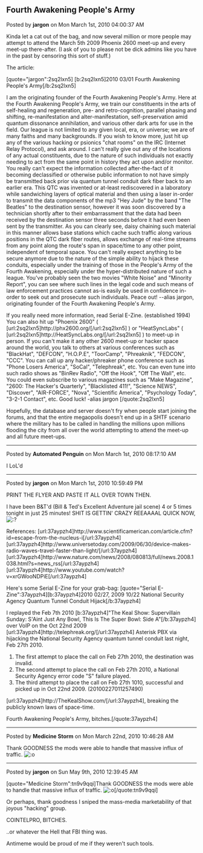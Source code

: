 ## Fourth Awakening People's Army
Posted by **jargon** on Mon March 1st, 2010 04:00:37 AM

Kinda let a cat out of the bag, and now several million or more people may attempt to attend the March 5th 2009 Phoenix 2600 meet-up and every meet-up there-after. (I ask of you to please not be dick admins like you have in the past by censoring this sort of stuff.)

The article:

[quote=&quot;jargon&quot;:2sq2lxn5]
[b:2sq2lxn5]2010 03/01 Fourth Awakening People's Army[/b:2sq2lxn5]

I am the originating founder of the Fourth Awakening People's Army. Here at the Fourth Awakening People's Army, we train our constituents in the arts of self-healing and regeneration, pre- and retro-cognition, parallel phasing and shifting, re-manifestation and alter-manifestation, self-preservation amid quantum dissonance annihilation, and various other dark arts for use in the field. Our league is not limited to any given local, era, or universe; we are of many faiths and many backgrounds. If you wish to know more, just hit up any of the various hacking or psionics &quot;chat rooms&quot; on the IRC (Internet Relay Protocol), and ask around. I can't really give out any of the locations of any actual constituents, due to the nature of such individuals not exactly needing to act from the same point in history they act upon and/or monitor. You really can't expect the information collected after-the-fact of it becoming declassified or otherwise public information to not have simply be transmitted back prior via quantum tunnel conduit dark fiber back to an earlier era. This QTC was invented or at-least rediscovered in a laboratory while sandwiching layers of optical material and then using a laser in-order to transmit the data components of the mp3 &quot;Hey Jude&quot; by the band &quot;The Beatles&quot; to the destination sensor, however it was soon discovered by a technician shortly after to their embarrassment that the data had been received by the destination sensor three seconds before it had even been sent by the transmitter. As you can clearly see, daisy chaining such material in this manner allows base stations which cache such traffic along various positions in the QTC dark fiber routes, allows exchange of real-time streams from any point along the route's span in space/time to any other point, independent of temporal space. You can't really expect anything to be secure anymore due to the nature of the simple ability to hijack these conduits, especially under the training of those in the People's Army of the Fourth Awakening, especially under the hyper-distributed nature of such a league. You've probably seen the two movies &quot;White Noise&quot; and &quot;Minority Report&quot;, you can see where such lines in the legal code and such means of law enforcement practices cannot as-is easily be used in confidence in-order to seek out and prosecute such individuals. Peace out! --alias jargon, originating founder of the Fourth Awakening People's Army.

If you really need more information, read Serial E-Zine. (established 1994) You can also hit up &quot;Phoenix 2600&quot; ( [url:2sq2lxn5]http&#58;//phx2600&#46;org/[/url:2sq2lxn5] ) or &quot;HeatSyncLabs&quot; ( [url:2sq2lxn5]http&#58;//HeatSyncLabs&#46;org/[/url:2sq2lxn5] ) to meet-up in person. If you can't make it any other 2600 meet-up or hacker space around the world, you talk to others at various conferences such as &quot;BlackHat&quot;, &quot;DEFCON&quot;, &quot;H.O.P.E&quot;, &quot;ToorCamp&quot;, &quot;Phreaknik&quot;, &quot;FEDCON&quot;, &quot;CCC&quot;. You can call up any hacker/phreaker phone conference such as &quot;Phone Losers America&quot;, &quot;SoCal&quot;, &quot;Telephreak&quot;, etc. You can even tune into such radio shows as &quot;BinRev Radio&quot;, &quot;Off the Hook&quot;, &quot;Off The Wall&quot;, etc. You could even subscribe to various magazines such as &quot;Make Magazine&quot;, &quot;2600: The Hacker's Quarterly&quot;, &quot;Blacklisted 411!&quot;, &quot;Science NEWS&quot;, &quot;Discover&quot;, &quot;AIR-FORCE&quot;, &quot;Nova&quot;, &quot;Scientific America&quot;, &quot;Psychology Today&quot;, &quot;3-2-1 Contact&quot;, etc. Good luck! -alias jargon
[/quote:2sq2lxn5]

Hopefully, the database and server doesn't fry when people start joining the forums, and that the entire megaopolis doesn't end up in a SHTF scenario where the military has to be called in handling the millions upon millions flooding the city from all over the world attempting to attend the meet-up and all future meet-ups.

--------------------------------------------------------------------------------

Posted by **Automated Penguin** on Mon March 1st, 2010 08:17:10 AM

I LoL'd

--------------------------------------------------------------------------------

Posted by **jargon** on Mon March 1st, 2010 10:59:49 PM

PRINT THE FLYER AND PASTE IT ALL OVER TOWN THEN.

I have been B&amp;T'd (Bill &amp; Ted's Excellent Adventure jail scene) 4 or 5 times tonight in just 25 minutes! SHIT IS GETTIN' CRAZY REEAAAAL QUICK NOW, <!-- s:? --><img src="{SMILIES_PATH}/icon_e_confused.gif" alt=":?" title="Confused" /><!-- s:? -->

References:
[url:37aypzh4]http&#58;//www&#46;scientificamerican&#46;com/article&#46;cfm?id=escape-from-the-nucleus-i[/url:37aypzh4]
[url:37aypzh4]http&#58;//www&#46;universetoday&#46;com/2009/06/30/device-makes-radio-waves-travel-faster-than-light/[/url:37aypzh4]
[url:37aypzh4]http&#58;//www&#46;nature&#46;com/news/2008/080813/full/news&#46;2008&#46;1038&#46;html?s=news_rss[/url:37aypzh4]
[url:37aypzh4]http&#58;//www&#46;youtube&#46;com/watch?v=xrGWooNDPiE[/url:37aypzh4]

Here's some Serial E-Zine for your grab-bag:
[quote=&quot;Serial E-Zine&quot;:37aypzh4][b:37aypzh4]2010 02/27, 2009 10/22 National Security Agency Quantum Tunnel Conduit Hijack[/b:37aypzh4]

I replayed the Feb 7th 2010 [b:37aypzh4]&quot;The Keal Show: Supervillain Sunday: S'Aint Just Any Bowl, This Is The Super Bowl: Side A&quot;[/b:37aypzh4] over VoIP on the Oct 22nd 2009 [url:37aypzh4]http&#58;//telephreak&#46;org/[/url:37aypzh4] Asterisk PBX via hijacking the National Security Agency quantum tunnel conduit last night, Feb 27th 2010.

1. The first attempt to place the call on Feb 27th 2010, the destination was invalid.
2. The second attempt to place the call on Feb 27th 2010, a National Security Agency error code &quot;S&quot; failure played.
3. The third attempt to place the call on Feb 27th 1010, successful and picked up in Oct 22nd 2009. (20100227011257490)

[url:37aypzh4]http&#58;//TheKealShow&#46;com/[/url:37aypzh4], breaking the publicly known laws of space-time.

Fourth Awakening People's Army, bitches.[/quote:37aypzh4]

--------------------------------------------------------------------------------

Posted by **Medicine Storm** on Mon March 22nd, 2010 10:46:28 AM

Thank GOODNESS the mods were able to handle that massive influx of traffic.  <!-- s:o --><img src="{SMILIES_PATH}/icon_e_surprised.gif" alt=":o" title="Surprised" /><!-- s:o -->

--------------------------------------------------------------------------------

Posted by **jargon** on Sun May 9th, 2010 12:39:45 AM

[quote=&quot;Medicine Storm&quot;:tn9v9qqi]Thank GOODNESS the mods were able to handle that massive influx of traffic.  <!-- s:o --><img src="{SMILIES_PATH}/icon_e_surprised.gif" alt=":o" title="Surprised" /><!-- s:o -->[/quote:tn9v9qqi]

Or perhaps, thank goodness I sniped the mass-media marketability of that joyous &quot;hacking&quot; group.

COINTELPRO, BITCHES.

..or whatever the Hell that FBI thing was.

Antimeme would be proud of me if they weren't such tools.
